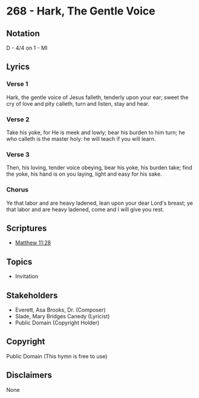 # 268 - Hark, The Gentle Voice

## Notation

D - 4/4 on 1 - MI

## Lyrics

### Verse 1

Hark, the gentle voice of Jesus falleth, tenderly upon your ear; sweet the cry of love and pity calleth, turn and listen, stay and hear.

### Verse 2

Take his yoke, for He is meek and lowly; bear his burden to him turn; he who calleth is the master holy: he will teach if you will learn.

### Verse 3

Then, his loving, tender voice obeying, bear his yoke, his burden take; find the yoke, his hand is on you laying, light and easy for his sake.

### Chorus

Ye that labor and are heavy ladened, lean upon your dear Lord's breast; ye that labor and are heavy ladened, come and I will give you rest.


## Scriptures

- [Matthew 11:28](https://www.biblegateway.com/passage/?search=Matthew%2011%3A28)

## Topics

- Invitation

## Stakeholders

- Everett, Asa Brooks, Dr. (Composer)
- Slade, Mary Bridges Canedy (Lyricist)
- Public Domain (Copyright Holder)

## Copyright

Public Domain
(This hymn is free to use)

## Disclaimers

None

